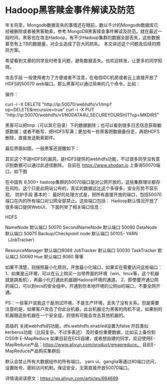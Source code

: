 # Hadoop黑客赎金事件解读及防范

年关将至，Mongodb数据丢失的事情还在眼前，数以千计的Mongodb数据库已经被删除或者被黑客勒索，参考:MongoDB黑客赎金事件解读及防范。就在最近一段时间，黑客也在攻击Hadoop，有不少Hadoop集群的数据全部丢失，这些数据甚至有上TB的数据量，对企业造成了巨大的损失。 本文讲述这个问题及后续的预防方案。

希望看到文章的同学及时修复问题，避免数据丢失。也欢迎转发，让更多的同学知晓。

攻击手段
一般使用者为了方便或者不注意，在电信IDC机房或者云上直接开放了HDFS的50070 web端口。那么黑客可以通过简单的几个命令，比如：

操作：

curl -i -X DELETE "http://ip:50070/webhdfs/v1/tmp?op=DELETE&recursive=true"
curl -i -X PUT "http://ip:50070/webhdfs/v1/NODATA4U_SECUREYOURSHIT?op=MKDIRS" 

黑客可以把tmp（可以其它目录）下的数据删除；也可以看到很多日志信息获取敏感数据；或者不断写，把HDFS写满；更加有一些黑客把数据备份走，再把HDFS删除，直接发送勒索邮件。

最后界面如图，一般黑客还提醒如下：

其实这个不是HDFS的漏洞，是HDFS提供的webhdfs功能，不过很多同学没有意识到数据可以通过此途径删除。
目前在 https://www.shodan.io 上查询50070端口，如下图

在中国有 8,500+ hadoop集群的50070端口是对公网开放的，这些集群理论都存在风险。这个只是此网站公布的，真实的数据远比这个多得多，安全形势不容乐观。
防护手段
基本的：
最好的处理方式是，把所有直接开放的端口，包括50070端口在内的所有端口对公网全部禁止。这些端口包括：
Hadoop默认情况开放了很多端口提供WebUI， 下面列举了相关端口信息：

HDFS

NameNode 默认端口 50070
SecondNameNode 默认端口 50090
DataNode 默认端口 50075
Backup/Checkpoint node 默认端口 50105-
YARN（JobTracker）

ResourceManager 默认端口8088
JobTracker 默认端口 50030
TaskTracker 默认端口 50060
Hue 默认端口 8080
等等

如果不清楚，则按照最小化原则，开放最小化端口，如果实在需要访问这些端口：
1、如果是云环境，可以在云上购买一台带界面的环境（win、linux等，这个机器就是跳板机），再最小化打通此机器跟Hadoop环境的通道。
2、即使要开通公网的端口，可以到ecs的安全组中，开通到你本地环境的公网ip的端口，不要全网开通。

PS：一些客户说我这个是测试环境，不是生产环境，丢失了没有关系。但是需要注意的是，如果客户攻击了你此台机器，此台机器沦为黑客的肉机不说，如果别的机器跟这些机器在一个安全组，则很有可能会攻击其他机器的。

高级的
关闭webhdfs的功能，dfs.webhdfs.enabled设置为false
开启类似kerberos功能（比较复杂，不过多表述）
及时备份重要数据，比如云上备份到OSS中
E-MapReduce
如果目前在ECS自建，或者想自建的同学，欢迎使用E-MapReduce产品：https://www.aliyun.com/product/emapreduce。 目前E-MapReduce产品购买集群后

默认会禁止所有大数据组件的所有端口。
yarn ui、ganglia等通过80端口访问，设置账号、密码访问机制，保证安全，无需直接开放50070端口。

详情请阅读原文：https://yq.aliyun.com/articles/664689
